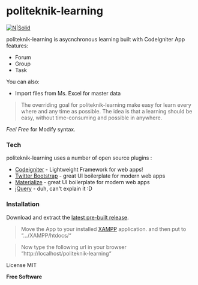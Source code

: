 # politeknik-learning

[![N|Solid](https://2zpt4dwruy922flhqyznip50-wpengine.netdna-ssl.com/wp-content/uploads/2016/02/logo_codeschool.png)](https://2zpt4dwruy922flhqyznip50-wpengine.netdna-ssl.com/wp-content/uploads/2016/02/logo_codeschool.png)

politeknik-learning is asycnchronous learning built with CodeIgniter 
App features:
  - Forum
  - Group
  - Task

You can also:
  - Import files from Ms. Excel for master data

> The overriding goal for politeknik-learning
> make easy for learn every where and any time
> as possible. 
> The idea is that a learning should be easy, without
> time-consuming and possible in anywhere.

*Feel Free* for Modify syntax.

### Tech

politeknik-learning uses a number of open source plugins :

* [Codeigniter] - Lightweight Framework for web apps!
* [Twitter Bootstrap] - great UI boilerplate for modern web apps
* [Materialize] - great UI boilerplate for modern web apps
* [jQuery] - duh, can't explain it :D

### Installation
Download and extract the [latest pre-built release](https://github.com/fyulistian/politeknik-learning).
> Move the App to your installed [XAMPP] application. and then put to “…/XAMPP/htdocs/“

> Now type the following url in your browser “http://localhost/politeknik-learning“

License
MIT


**Free Software**

[//]: # (These are reference links used in the body of this note and get stripped out when the markdown processor does its job. There is no need to format nicely because it shouldn't be seen. Thanks SO - http://stackoverflow.com/questions/4823468/store-comments-in-markdown-syntax)

   [codeigniter]: <http://codeigniter.com>
   [Twitter Bootstrap]: <http://twitter.github.com/bootstrap/>
   [Materialize]: <http://github.com/Dogfalo/materialize>
   [jQuery]: <http://jquery.com>
   [XAMPP]: <http://apachefriends.org/index.html.com>
